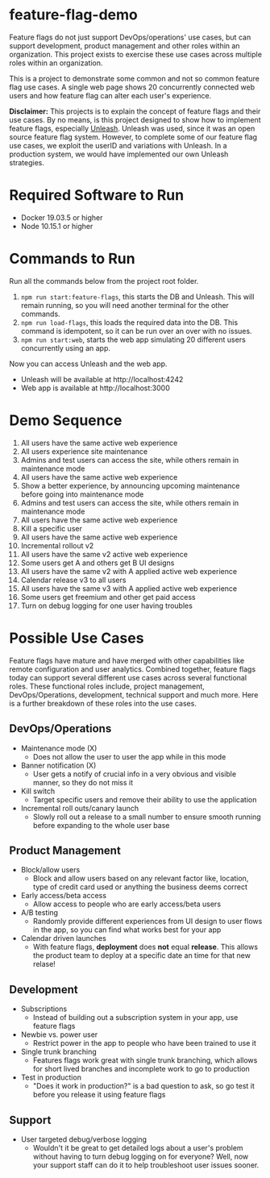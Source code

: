 # feature-flag-demo

Feature flags do not just support DevOps/operations' use cases, but can support development, product management and 
other roles within an organization.  This project exists to exercise these use cases across multiple roles within an 
organization. 

This is a project to demonstrate some common and not so common feature flag use cases.  A single web page shows 20 
concurrently connected web users and how feature flag can alter each user's experience.  

**Disclaimer:** This projects is to explain the concept of feature flags and their use cases.  By no means, is this 
project designed to show how to implement feature flags, especially [Unleash](https://github.com/Unleash).  Unleash 
was used, since it was an open source feature flag system.  However, to complete some of our feature flag use cases, 
we exploit the userID and variations with Unleash.  In a production system, we would have implemented our own 
Unleash strategies.  

# Required Software to Run

- Docker 19.03.5 or higher
- Node 10.15.1 or higher

# Commands to Run

Run all the commands below from the project root folder.

1. `npm run start:feature-flags`, this starts the DB and Unleash.  This will remain running, so you will need another terminal for the other commands.
1. `npm run load-flags`, this loads the required data into the DB.  This command is idempotent, so it can be run over an over with no issues.
1. `npm run start:web`, starts the web app simulating 20 different users concurrently using an app.

Now you can access Unleash and the web app.

- Unleash will be available at http://localhost:4242
- Web app is available at http://localhost:3000

# Demo Sequence

1. All users have the same active web experience
1. All users experience site maintenance
1. Admins and test users can access the site, while others remain in maintenance mode
1. All users have the same active web experience
1. Show a better experience, by announcing upcoming maintenance before going into maintenance mode
1. Admins and test users can access the site, while others remain in maintenance mode
1. All users have the same active web experience
1. Kill a specific user
1. All users have the same active web experience
1. Incremental rollout v2
1. All users have the same v2 active web experience
1. Some users get A and others get B UI designs
1. All users have the same v2 with A applied active web experience
1. Calendar release v3 to all users
1. All users have the same v3 with A applied active web experience
1. Some users get freemium and other get paid access
1. Turn on debug logging for one user having troubles


# Possible Use Cases

Feature flags have mature and have merged with other capabilities like remote configuration and user analytics.  Combined 
together, feature flags today can support several different use cases across several functional roles.  These functional 
roles include, project management, DevOps/Operations, development, technical support and much more.  Here is a further
breakdown of these roles into the use cases.  

## DevOps/Operations

* Maintenance mode (X)
  * Does not allow the user to user the app while in this mode
* Banner notification (X)
  * User gets a notify of crucial info in a very obvious and visible manner, so they do not miss it
* Kill switch
  * Target specific users and remove their ability to use the application
* Incremental roll outs/canary launch
  * Slowly roll out a release to a small number to ensure smooth running before expanding to the whole user base 

## Product Management

* Block/allow users
  * Block and allow users based on any relevant factor like, location, type of credit card used or anything the business deems correct
* Early access/beta access
  * Allow access to people who are early access/beta users
* A/B testing
  * Randomly provide different experiences from UI design to user flows in the app, so you can find what works best for your app
* Calendar driven launches
  * With feature flags, **deployment** does **not** equal **release**.  This allows the product team to deploy at a specific date an time for that new relase!

## Development

* Subscriptions
  * Instead of building out a subscription system in your app, use feature flags 
* Newbie vs. power user
  * Restrict power in the app to people who have been trained to use it
* Single trunk branching
  * Features flags work great with single trunk branching, which allows for short lived branches and incomplete work to go to production  
* Test in production
  * "Does it work in production?" is a bad question to ask, so go test it before you release it using feature flags  

## Support

* User targeted debug/verbose logging
  * Wouldn't it be great to get detailed logs about a user's problem without having to turn debug logging on for everyone?  Well, now your support staff can do it to help troubleshoot user issues sooner.  

